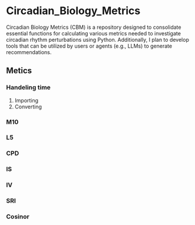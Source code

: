 # Circadian_Biology_Metrics
Circadian Biology Metrics (CBM) is a repository designed to consolidate essential functions for calculating various metrics needed to investigate circadian rhythm perturbations using Python. Additionally, I plan to develop tools that can be utilized by users or agents (e.g., LLMs) to generate recommendations.


## Metics

### Handeling time
1) Importing
2) Converting

### M10

### L5

### CPD

### IS

### IV

### SRI

### Cosinor
